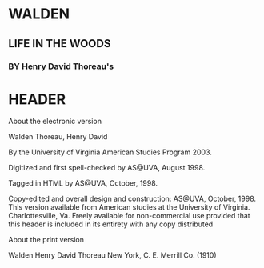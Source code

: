 # WALDEN
## LIFE IN THE WOODS
### BY Henry David Thoreau's 

# HEADER

About the electronic version


Walden 
Thoreau, Henry David 

By the University of Virginia American Studies Program 2003. 

Digitized and first spell-checked by AS@UVA, August 1998. 

Tagged in HTML by AS@UVA, October, 1998. 

Copy-edited and overall design and construction: AS@UVA, October, 1998. This version available from American studies at the University of Virginia. 
Charlottesville, Va.
   Freely available for non-commercial use provided that this header is included in its entirety with any copy distributed

About the print version


Walden 
Henry David Thoreau 
New York, C. E. Merrill Co. (1910)


